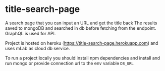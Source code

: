 # title-search-page
A search page that you can input an URL and get the title back
The results saved to mongoDB and searched in db before fetching from the endpoint.
GraphQL is used for API.

Project is hosted on heroku (https://title-search-page.herokuapp.com) and uses mLab as cloud db service.

To run a project locally you should install npm dependencies and install and run mongo or provide connection url to the env variable `DB_URL`
